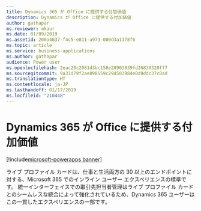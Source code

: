 ```yaml
---
title: Dynamics 365 が Office に提供する付加価値
description: Dynamics が Office に提供する付加価値
author: gathapar
ms.reviewer: mkaur
ms.date: 01/09/2019
ms.assetid: 200a4637-f4c5-e811-a973-000d3a1378f6
ms.topic: article
ms.service: business-applications
ms.author: gathapar
audience: Power user
ms.openlocfilehash: 2eac20c2081d3bc158e28903839fd26830320f77
ms.sourcegitcommit: 9a31d79f2ae098559c294503984e0d9ddc37c0ad
ms.translationtype: HT
ms.contentlocale: ja-JP
ms.lasthandoff: 01/17/2019
ms.locfileid: "210448"
---
```

# <a name="office-value-adds-in-dynamics-365"></a>Dynamics 365 が Office に提供する付加価値


[!include[microsoft-powerapps banner](../includes/microsoft-powerapps.md)]

ライブ プロファイル カードは、仕事と生活両方の 30 以上のエンドポイントに対する、Microsoft 365 でのインライン ユーザー エクスペリエンスの標準です。 統一インターフェイスでの取引先担当者管理はライブ プロファイル カードとのシームレスな統合によって強化されているため、Dynamics 365 ユーザーはこの一貫したエクスペリエンスの一部です。
